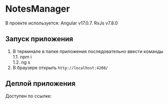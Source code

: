 # NotesManager

В проекте используется:
    Angular v17.0.7.
    RxJs v7.8.0

## Запуск приложения

1. В терминале в папке приложения последовательно ввести команды  
  1.1. npm i  
  1.2. ng s
2. В браузере открыть `http://localhost:4200/`

## Деплой приложения

Доступен по ссылке: 
